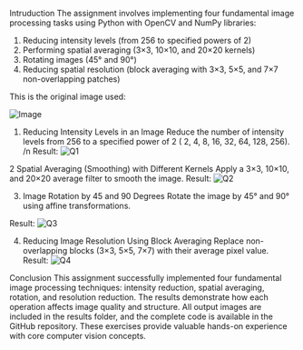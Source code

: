 Intruduction 
The assignment involves implementing four fundamental image processing tasks using 
Python with OpenCV and NumPy libraries: 
1. Reducing intensity levels (from 256 to specified powers of 2) 
2. Performing spatial averaging (3×3, 10×10, and 20×20 kernels) 
3. Rotating images (45° and 90°) 
4. Reducing spatial resolution (block averaging with 3×3, 5×5, and 7×7 non-overlapping 
patches)

This is the original image used:

![Image](https://github.com/user-attachments/assets/6274153b-d5a2-47e7-8f6c-3a9dd6c0a14e)

1. Reducing Intensity Levels in an Image 
Reduce the number of intensity levels from 256 to a specified power of 2 ( 2, 4, 
8, 16, 32, 64, 128, 256).
/n
Result:
![Q1](https://github.com/user-attachments/assets/672a9ce9-4bce-48a2-9eae-21c2c2e86402)

2 Spatial Averaging (Smoothing) with Different Kernels 
Apply a 3×3, 10×10, and 20×20 average filter to smooth the image.
Result:
![Q2](https://github.com/user-attachments/assets/287deceb-3e07-4bde-b405-e49225aa27c0)

3. Image Rotation by 45 and 90 Degrees 
Rotate the image by 45° and 90° using affine transformations. 

Result:
![Q3](https://github.com/user-attachments/assets/aa735b6a-352d-41d2-a90a-138cf729bdcf)

4. Reducing Image Resolution Using Block Averaging 
Replace non-overlapping blocks (3×3, 5×5, 7×7) with their average pixel value.
Result:
![Q4](https://github.com/user-attachments/assets/658372f6-4fa8-454a-a4cc-dc43a5c0eaae)

Conclusion 
This assignment successfully implemented four fundamental image processing techniques: 
intensity reduction, spatial averaging, rotation, and resolution reduction. The results 
demonstrate how each operation affects image quality and structure. All output images are 
included in the results folder, and the complete code is available in the GitHub repository. 
These exercises provide valuable hands-on experience with core computer vision concepts.

